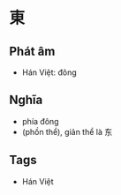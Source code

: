 # 東

## Phát âm
* Hán Việt: đông

## Nghĩa
* phía đông
* (phồn thể), giản thể là 东

## Tags
* Hán Việt

<script>window.HANZI_FIELD='東';</script>